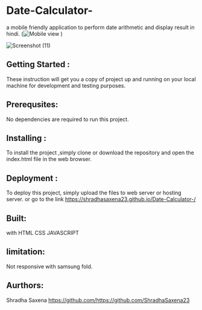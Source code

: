 # Date-Calculator-
a mobile friendly application to perform date arithmetic and display result in hindi.
(![Mobile view](https://github.com/ShradhaSaxena23/Date-Calculator-/assets/103318017/bab3d489-dc10-4d42-8a2c-4563d62322eb)
)

![Screenshot (11)](https://github.com/ShradhaSaxena23/Date-Calculator-/assets/103318017/cbe39606-f95f-41b2-92b1-b59152d973c7)


## Getting Started : 
These instruction will get you a copy of project up and running on your local machine for development and testing purposes.

 ##  Prerequsites:
No dependencies are required to run this project.

## Installing :
To install the project ,simply clone or download the repository and open the index.html file in the web browser.

## Deployment :
To deploy this project, simply upload the files to web server or hosting server. or go to the link  https://shradhasaxena23.github.io/Date-Calculator-/

## Built: 
with HTML
CSS 
JAVASCRIPT

## limitation:
Not responsive with samsung fold.

## Aurthors:
Shradha Saxena https://github.com/https://github.com/ShradhaSaxena23
